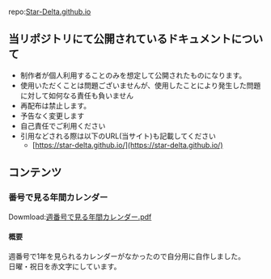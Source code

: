 repo:[Star-Delta.github.io](https://github.com/Star-Delta/Star-Delta.github.io)

## 当リポジトリにて公開されているドキュメントについて
* 制作者が個人利用することのみを想定して公開されたものになります。
* 使用いただくことは問題ございませんが、使用したことにより発生した問題に対して如何なる責任も負いません
* 再配布は禁止します。
* 予告なく変更します
* 自己責任でご利用ください
* 引用などされる際は以下のURL(当サイト)も記載してください
  * [https://star-delta.github.io/](https://star-delta.github.io/)

## コンテンツ

### 番号で見る年間カレンダー
Dowmload:[週番号で見る年間カレンダー.pdf](https://github.com/Star-Delta/Star-Delta.github.io/tree/main/AnnualCalendar)

#### 概要
週番号で1年を見られるカレンダーがなかったので自分用に自作しました。  
日曜・祝日を赤文字にしています。
